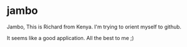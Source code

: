 # jambo
Jambo, This is Richard from Kenya. I'm trying to orient myself to github. 

It seems like a good application. All the best to me ;)
